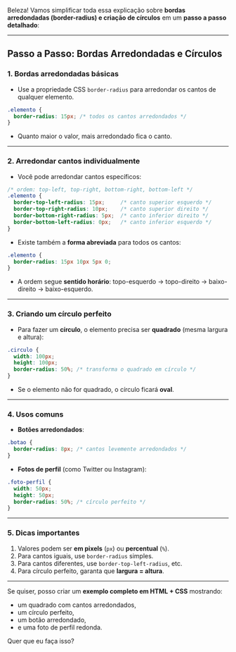 Beleza! Vamos simplificar toda essa explicação sobre **bordas arredondadas (border-radius) e criação de círculos** em um **passo a passo detalhado**:

---

## **Passo a Passo: Bordas Arredondadas e Círculos**

### **1. Bordas arredondadas básicas**

* Use a propriedade CSS `border-radius` para arredondar os cantos de qualquer elemento.

```css
.elemento {
  border-radius: 15px; /* todos os cantos arredondados */
}
```

* Quanto maior o valor, mais arredondado fica o canto.

---

### **2. Arredondar cantos individualmente**

* Você pode arredondar cantos específicos:

```css
/* ordem: top-left, top-right, bottom-right, bottom-left */
.elemento {
  border-top-left-radius: 15px;     /* canto superior esquerdo */
  border-top-right-radius: 10px;    /* canto superior direito */
  border-bottom-right-radius: 5px;  /* canto inferior direito */
  border-bottom-left-radius: 0px;   /* canto inferior esquerdo */
}
```

* Existe também a **forma abreviada** para todos os cantos:

```css
.elemento {
  border-radius: 15px 10px 5px 0;
}
```

* A ordem segue **sentido horário**: topo-esquerdo → topo-direito → baixo-direito → baixo-esquerdo.

---

### **3. Criando um círculo perfeito**

* Para fazer um **círculo**, o elemento precisa ser **quadrado** (mesma largura e altura):

```css
.circulo {
  width: 100px;
  height: 100px;
  border-radius: 50%; /* transforma o quadrado em círculo */
}
```

* Se o elemento não for quadrado, o círculo ficará **oval**.

---

### **4. Usos comuns**

* **Botões arredondados**:

```css
.botao {
  border-radius: 8px; /* cantos levemente arredondados */
}
```

* **Fotos de perfil** (como Twitter ou Instagram):

```css
.foto-perfil {
  width: 50px;
  height: 50px;
  border-radius: 50%; /* círculo perfeito */
}
```

---

### **5. Dicas importantes**

1. Valores podem ser **em pixels** (`px`) ou **percentual** (`%`).
2. Para cantos iguais, use `border-radius` simples.
3. Para cantos diferentes, use `border-top-left-radius`, etc.
4. Para círculo perfeito, garanta que **largura = altura**.

---

Se quiser, posso criar um **exemplo completo em HTML + CSS** mostrando:

* um quadrado com cantos arredondados,
* um círculo perfeito,
* um botão arredondado,
* e uma foto de perfil redonda.

Quer que eu faça isso?
